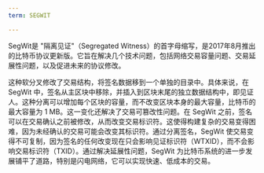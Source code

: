 ```yaml
---
term: SEGWIT

---
```

SegWit是 "隔离见证"（Segregated Witness）的首字母缩写，是2017年8月推出的比特币协议更新版。它旨在解决几个技术问题，包括网络交易容量问题、交易延展性问题，以及促进未来的协议修改。

这种软分叉修改了交易结构，将签名数据移到一个单独的目录中。具体来说，在 SegWit 中，签名从主区块中移除，并插入到区块末尾的独立数据结构中，即见证人。这种分离可以增加每个区块的容量，而不改变区块本身的最大容量，比特币的最大容量为 1 MB。这一变化还解决了交易可篡改性问题。在 SegWit 之前，签名可以在交易确认之前被修改，从而改变交易标识符。这使得构建复杂的交易变得困难，因为未经确认的交易可能会改变其标识符。通过分离签名，SegWit 使交易变得不可复制，因为签名的任何改变现在只会影响见证标识符（WTXID），而不会影响交易标识符（TXID）。通过解决延展性问题，SegWit 为比特币系统的进一步发展铺平了道路，特别是闪电网络，它可以实现快速、低成本的交易。